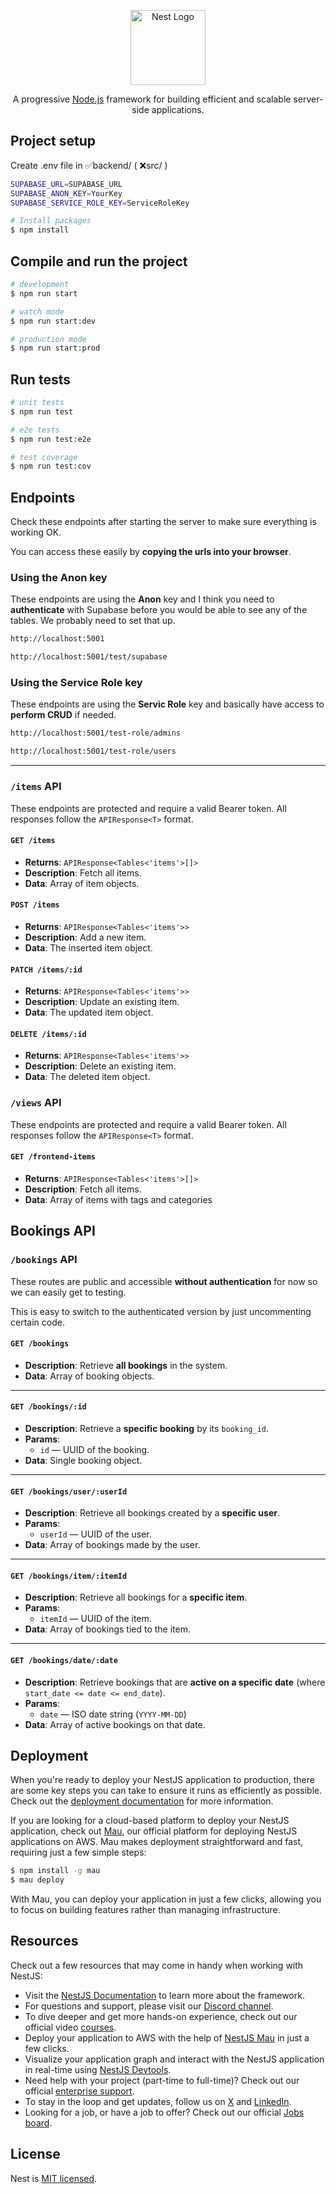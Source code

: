 <p align="center">
  <a href="http://nestjs.com/" target="blank"><img src="https://nestjs.com/img/logo-small.svg" width="120" alt="Nest Logo" /></a>
  <p align="center">A progressive <a href="http://nodejs.org" target="_blank">Node.js</a> framework for building efficient and scalable server-side applications.</p>
</p>

## Project setup

Create .env file in ✅backend/ ( ❌src/ )

```sh
SUPABASE_URL=SUPABASE_URL
SUPABASE_ANON_KEY=YourKey
SUPABASE_SERVICE_ROLE_KEY=ServiceRoleKey
```

```bash
# Install packages
$ npm install
```

## Compile and run the project

```bash
# development
$ npm run start

# watch mode
$ npm run start:dev

# production mode
$ npm run start:prod
```

## Run tests

```bash
# unit tests
$ npm run test

# e2e tests
$ npm run test:e2e

# test coverage
$ npm run test:cov
```

## **Endpoints**

Check these endpoints after starting the server to make sure everything is working OK.

You can access these easily by **copying the urls into your browser**.

### Using the Anon key

These endpoints are using the **Anon** key and I think you need to **authenticate** with Supabase before you would be able to see any of the tables. We probably need to set that up.

```html
http://localhost:5001

http://localhost:5001/test/supabase
```

### Using the Service Role key

These endpoints are using the **Servic Role** key and basically have access to **perform CRUD** if needed.

```html
http://localhost:5001/test-role/admins

http://localhost:5001/test-role/users
```

---

### `/items` API

These endpoints are protected and require a valid Bearer token. All responses follow the `APIResponse<T>` format.

#### `GET /items`

- **Returns**: `APIResponse<Tables<'items'>[]>`
- **Description**: Fetch all items.
- **Data**: Array of item objects.

#### `POST /items`

- **Returns**: `APIResponse<Tables<'items'>>`
- **Description**: Add a new item.
- **Data**: The inserted item object.

#### `PATCH /items/:id`

- **Returns**: `APIResponse<Tables<'items'>>`
- **Description**: Update an existing item.
- **Data**: The updated item object.

#### `DELETE /items/:id`

- **Returns**: `APIResponse<Tables<'items'>>`
- **Description**: Delete an existing item.
- **Data**: The deleted item object.

### `/views` API

These endpoints are protected and require a valid Bearer token. All responses follow the `APIResponse<T>` format.

#### `GET /frontend-items`

- **Returns**: `APIResponse<Tables<'items'>[]>`
- **Description**: Fetch all items.
- **Data**: Array of items with tags and categories

## **Bookings API**

### `/bookings` API

These routes are public and accessible **without authentication** for now so we can easily get to testing.

This is easy to switch to the authenticated version by just uncommenting certain code.

#### `GET /bookings`

- **Description**: Retrieve **all bookings** in the system.
- **Data**: Array of booking objects.

---

#### `GET /bookings/:id`

- **Description**: Retrieve a **specific booking** by its `booking_id`.
- **Params**:
  - `id` — UUID of the booking.
- **Data**: Single booking object.

---

#### `GET /bookings/user/:userId`

- **Description**: Retrieve all bookings created by a **specific user**.
- **Params**:
  - `userId` — UUID of the user.
- **Data**: Array of bookings made by the user.

---

#### `GET /bookings/item/:itemId`

- **Description**: Retrieve all bookings for a **specific item**.
- **Params**:
  - `itemId` — UUID of the item.
- **Data**: Array of bookings tied to the item.

---

#### `GET /bookings/date/:date`

- **Description**: Retrieve bookings that are **active on a specific date** (where `start_date <= date <= end_date`).
- **Params**:
  - `date` — ISO date string (`YYYY-MM-DD`)
- **Data**: Array of active bookings on that date.


## Deployment

When you're ready to deploy your NestJS application to production, there are some key steps you can take to ensure it runs as efficiently as possible. Check out the [deployment documentation](https://docs.nestjs.com/deployment) for more information.

If you are looking for a cloud-based platform to deploy your NestJS application, check out [Mau](https://mau.nestjs.com), our official platform for deploying NestJS applications on AWS. Mau makes deployment straightforward and fast, requiring just a few simple steps:

```bash
$ npm install -g mau
$ mau deploy
```

With Mau, you can deploy your application in just a few clicks, allowing you to focus on building features rather than managing infrastructure.

## Resources

Check out a few resources that may come in handy when working with NestJS:

- Visit the [NestJS Documentation](https://docs.nestjs.com) to learn more about the framework.
- For questions and support, please visit our [Discord channel](https://discord.gg/G7Qnnhy).
- To dive deeper and get more hands-on experience, check out our official video [courses](https://courses.nestjs.com/).
- Deploy your application to AWS with the help of [NestJS Mau](https://mau.nestjs.com) in just a few clicks.
- Visualize your application graph and interact with the NestJS application in real-time using [NestJS Devtools](https://devtools.nestjs.com).
- Need help with your project (part-time to full-time)? Check out our official [enterprise support](https://enterprise.nestjs.com).
- To stay in the loop and get updates, follow us on [X](https://x.com/nestframework) and [LinkedIn](https://linkedin.com/company/nestjs).
- Looking for a job, or have a job to offer? Check out our official [Jobs board](https://jobs.nestjs.com).


## License

Nest is [MIT licensed](https://github.com/nestjs/nest/blob/master/LICENSE).
